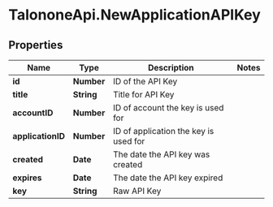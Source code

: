 # TalononeApi.NewApplicationAPIKey

## Properties
Name | Type | Description | Notes
------------ | ------------- | ------------- | -------------
**id** | **Number** | ID of the API Key | 
**title** | **String** | Title for API Key | 
**accountID** | **Number** | ID of account the key is used for | 
**applicationID** | **Number** | ID of application the key is used for | 
**created** | **Date** | The date the API key was created | 
**expires** | **Date** | The date the API key expired | 
**key** | **String** | Raw API Key | 



